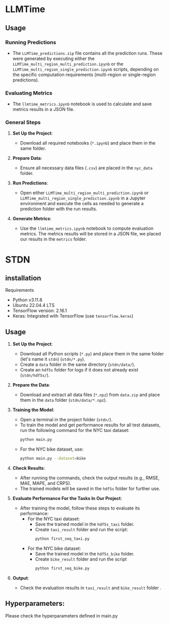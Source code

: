 # LLMTime

## Usage

### Running Predictions
- The `LLMTime_predictions.zip` file contains all the prediction runs. These were generated by executing either the `LLMTime_multi_region_multi_prediction.ipynb` or the `LLMTime_multi_region_single_prediction.ipynb` scripts, depending on the specific computation requirements (multi-region or single-region predictions).

### Evaluating Metrics
- The `llmtime_metrics.ipynb` notebook is used to calculate and save metrics results in a JSON file.

### General Steps
1. **Set Up the Project**:
   - Download all required notebooks (`*.ipynb`) and place them in the same folder.

2. **Prepare Data**:
   - Ensure all necessary data files (`.csv`) are placed in the `nyc_data` folder.

3. **Run Predictions**:
   - Open either `LLMTime_multi_region_multi_prediction.ipynb` or `LLMTime_multi_region_single_prediction.ipynb` in a Jupyter environment and execute the cells as needed to generate a prediction folder with the run results.

4. **Generate Metrics**:
   - Use the `llmtime_metrics.ipynb` notebook to compute evaluation metrics. The metrics results will be stored in a JSON file, we placed our results in the `metrics` folder.

# STDN
## installation
Requirements

- Python v3.11.8
- Ubuntu 22.04.4 LTS
- TensorFlow version: 2.16.1
- Keras: Integrated with TensorFlow (use `tensorflow.keras`)

## Usage

1. **Set Up the Project**:
   - Download all Python scripts (`*.py`) and place them in the same folder (let's name it `stdn`) (`stdn/*.py`).
   - Create a `data` folder in the same directory (`stdn/data/`).
   - Create an `hdf5s` folder for logs if it does not already exist (`stdn/hdf5s/`).

2. **Prepare the Data**:
   - Download and extract all data files (`*.npz`) from `data.zip` and place them in the `data` folder (`stdn/data/*.npz`).

3. **Training the Model**:
   - Open a terminal in the project folder (`stdn/`).
   - To train the model and get performance results for all test datasets, run the following command for the NYC taxi dataset:
     ```bash
     python main.py
     ```
   - For the NYC bike dataset, use:
     ```bash
     python main.py --dataset=bike
     ```

4. **Check Results**:
   - After running the commands, check the output results (e.g., RMSE, MAE, MAPE, and CRPS).
   - The trained models will be saved in the `hdf5s` folder for further use.

5. **Evaluate Performance For the Tasks In Our Project**:
   - After training the model, follow these steps to evaluate its performance:
     - For the NYC taxi dataset:
       - Save the trained model in the `hdf5s_taxi` folder.
       - Create `taxi_result` folder and run the script:
         ```bash
         python first_seq_taxi.py
         ```
     - For the NYC bike dataset:
       - Save the trained model in the `hdf5s_bike` folder.
       - Create `bike_result` folder and run the script 
         ```bash
         python first_seq_bike.py
         ```

6. **Output**:
   - Check the evaluation results in `taxi_result` and `bike_result`  folder  .



## Hyperparameters:
Please check the hyperparameters defined in main.py
